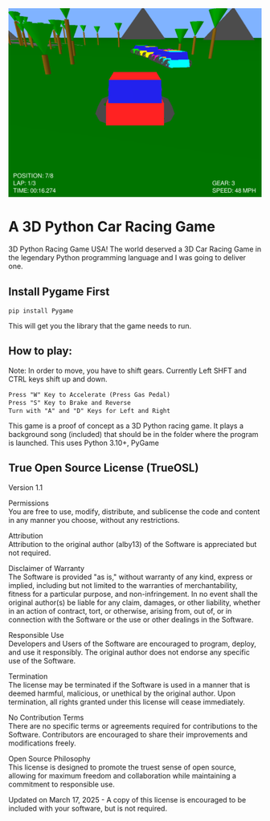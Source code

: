<center><img src="https://github.com/alby13/3D-Python-Racing-Game/blob/main/python-racing.png?raw=true"></center>

# A 3D Python Car Racing Game
3D Python Racing Game USA! The world deserved a 3D Car Racing Game in the legendary Python programming language and I was going to deliver one.

## Install Pygame First
```
pip install Pygame
```

This will get you the library that the game needs to run.

## How to play:
Note: In order to move, you have to shift gears. Currently Left SHFT and CTRL keys shift up and down.

```
Press "W" Key to Accelerate (Press Gas Pedal)
Press "S" Key to Brake and Reverse
Turn with "A" and "D" Keys for Left and Right
```

This game is a proof of concept as a 3D Python racing game. It plays a background song (included) that should be in the folder where the program is launched. This uses Python 3.10+, PyGame


## True Open Source License (TrueOSL)
Version 1.1

Permissions<br>
You are free to use, modify, distribute, and sublicense the code and content in any manner you choose, without any restrictions.

Attribution<br>
Attribution to the original author (alby13) of the Software is appreciated but not required.

Disclaimer of Warranty<br>
The Software is provided "as is," without warranty of any kind, express or implied, including but not limited to the warranties of merchantability, fitness for a particular purpose, and non-infringement. In no event shall the original author(s) be liable for any claim, damages, or other liability, whether in an action of contract, tort, or otherwise, arising from, out of, or in connection with the Software or the use or other dealings in the Software.

Responsible Use<br>
Developers and Users of the Software are encouraged to program, deploy, and use it responsibly. The original author does not endorse any specific use of the Software.

Termination<br>
The license may be terminated if the Software is used in a manner that is deemed harmful, malicious, or unethical by the original author. Upon termination, all rights granted under this license will cease immediately.

No Contribution Terms<br>
There are no specific terms or agreements required for contributions to the Software. Contributors are encouraged to share their improvements and modifications freely.

Open Source Philosophy<br>
This license is designed to promote the truest sense of open source, allowing for maximum freedom and collaboration while maintaining a commitment to responsible use.

Updated on March 17, 2025 - A copy of this license is encouraged to be included with your software, but is not required.
